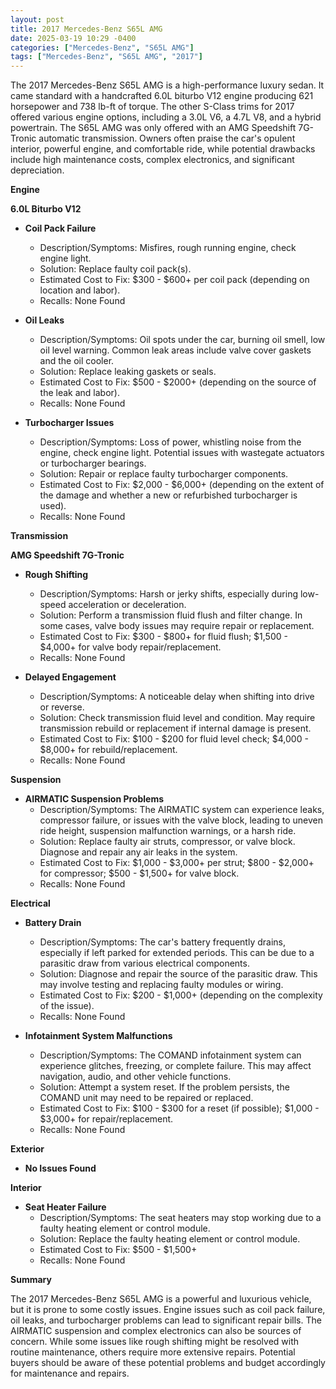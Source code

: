 ```yaml
---
layout: post
title: 2017 Mercedes-Benz S65L AMG
date: 2025-03-19 10:29 -0400
categories: ["Mercedes-Benz", "S65L AMG"]
tags: ["Mercedes-Benz", "S65L AMG", "2017"]
---
```

The 2017 Mercedes-Benz S65L AMG is a high-performance luxury sedan. It came standard with a handcrafted 6.0L biturbo V12 engine producing 621 horsepower and 738 lb-ft of torque. The other S-Class trims for 2017 offered various engine options, including a 3.0L V6, a 4.7L V8, and a hybrid powertrain. The S65L AMG was only offered with an AMG Speedshift 7G-Tronic automatic transmission. Owners often praise the car's opulent interior, powerful engine, and comfortable ride, while potential drawbacks include high maintenance costs, complex electronics, and significant depreciation.

**Engine**

**6.0L Biturbo V12**

*   **Coil Pack Failure**
    *   Description/Symptoms: Misfires, rough running engine, check engine light.
    *   Solution: Replace faulty coil pack(s).
    *   Estimated Cost to Fix: $300 - $600+ per coil pack (depending on location and labor).
    *   Recalls: None Found

*   **Oil Leaks**
    *   Description/Symptoms: Oil spots under the car, burning oil smell, low oil level warning. Common leak areas include valve cover gaskets and the oil cooler.
    *   Solution: Replace leaking gaskets or seals.
    *   Estimated Cost to Fix: $500 - $2000+ (depending on the source of the leak and labor).
    *   Recalls: None Found

*   **Turbocharger Issues**
    *   Description/Symptoms: Loss of power, whistling noise from the engine, check engine light. Potential issues with wastegate actuators or turbocharger bearings.
    *   Solution: Repair or replace faulty turbocharger components.
    *   Estimated Cost to Fix: $2,000 - $6,000+ (depending on the extent of the damage and whether a new or refurbished turbocharger is used).
    *   Recalls: None Found

**Transmission**

**AMG Speedshift 7G-Tronic**

*   **Rough Shifting**
    *   Description/Symptoms: Harsh or jerky shifts, especially during low-speed acceleration or deceleration.
    *   Solution: Perform a transmission fluid flush and filter change. In some cases, valve body issues may require repair or replacement.
    *   Estimated Cost to Fix: $300 - $800+ for fluid flush; $1,500 - $4,000+ for valve body repair/replacement.
    *   Recalls: None Found

*   **Delayed Engagement**
    *   Description/Symptoms: A noticeable delay when shifting into drive or reverse.
    *   Solution: Check transmission fluid level and condition. May require transmission rebuild or replacement if internal damage is present.
    *   Estimated Cost to Fix: $100 - $200 for fluid level check; $4,000 - $8,000+ for rebuild/replacement.
    *   Recalls: None Found

**Suspension**

*   **AIRMATIC Suspension Problems**
    *   Description/Symptoms: The AIRMATIC system can experience leaks, compressor failure, or issues with the valve block, leading to uneven ride height, suspension malfunction warnings, or a harsh ride.
    *   Solution: Replace faulty air struts, compressor, or valve block. Diagnose and repair any air leaks in the system.
    *   Estimated Cost to Fix: $1,000 - $3,000+ per strut; $800 - $2,000+ for compressor; $500 - $1,500+ for valve block.
    *   Recalls: None Found

**Electrical**

*   **Battery Drain**
    *   Description/Symptoms: The car's battery frequently drains, especially if left parked for extended periods. This can be due to a parasitic draw from various electrical components.
    *   Solution: Diagnose and repair the source of the parasitic draw. This may involve testing and replacing faulty modules or wiring.
    *   Estimated Cost to Fix: $200 - $1,000+ (depending on the complexity of the issue).
    *   Recalls: None Found

*   **Infotainment System Malfunctions**
    *   Description/Symptoms: The COMAND infotainment system can experience glitches, freezing, or complete failure. This may affect navigation, audio, and other vehicle functions.
    *   Solution: Attempt a system reset. If the problem persists, the COMAND unit may need to be repaired or replaced.
    *   Estimated Cost to Fix: $100 - $300 for a reset (if possible); $1,000 - $3,000+ for repair/replacement.
    *   Recalls: None Found

**Exterior**

*   **No Issues Found**

**Interior**

*   **Seat Heater Failure**
    *   Description/Symptoms: The seat heaters may stop working due to a faulty heating element or control module.
    *   Solution: Replace the faulty heating element or control module.
    *   Estimated Cost to Fix: $500 - $1,500+
    *   Recalls: None Found

**Summary**

The 2017 Mercedes-Benz S65L AMG is a powerful and luxurious vehicle, but it is prone to some costly issues. Engine issues such as coil pack failure, oil leaks, and turbocharger problems can lead to significant repair bills. The AIRMATIC suspension and complex electronics can also be sources of concern. While some issues like rough shifting might be resolved with routine maintenance, others require more extensive repairs. Potential buyers should be aware of these potential problems and budget accordingly for maintenance and repairs.

